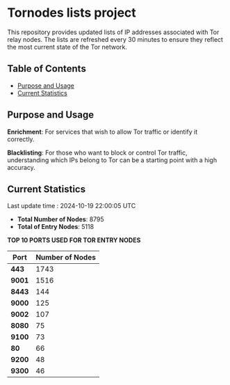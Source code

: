 # Tornodes lists project

This repository provides updated lists of IP addresses associated with Tor relay nodes. The lists are refreshed every 30 minutes to ensure they reflect the most current state of the Tor network.

## Table of Contents

- [Purpose and Usage](#purpose-and-usage)
- [Current Statistics](#current-statistics)


## Purpose and Usage

**Enrichment**: For services that wish to allow Tor traffic or identify it correctly.

**Blacklisting**: For those who want to block or control Tor traffic, understanding which IPs belong to Tor can be a starting point with a high accuracy.

## Current Statistics

Last update time : 2024-10-19 22:00:05 UTC

- **Total Number of Nodes**: 8795
- **Total of Entry Nodes**: 5118

**TOP 10 PORTS USED FOR TOR ENTRY NODES**

| **Port** | **Number of Nodes** |
|------|-----------------|
| **443**   | 1743  |
| **9001**   | 1516  |
| **8443**   | 144  |
| **9000**   | 125  |
| **9002**   | 107  |
| **8080**   | 75  |
| **9100**   | 73  |
| **80**   | 66  |
| **9200**   | 48  |
| **9300**   | 46  |

